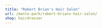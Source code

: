 ```yaml
---
title: "Robert Brian's Hair Salon"
url: /menlo-park/robert-brians-hair-salon/
shop: hairdresser
---
```

